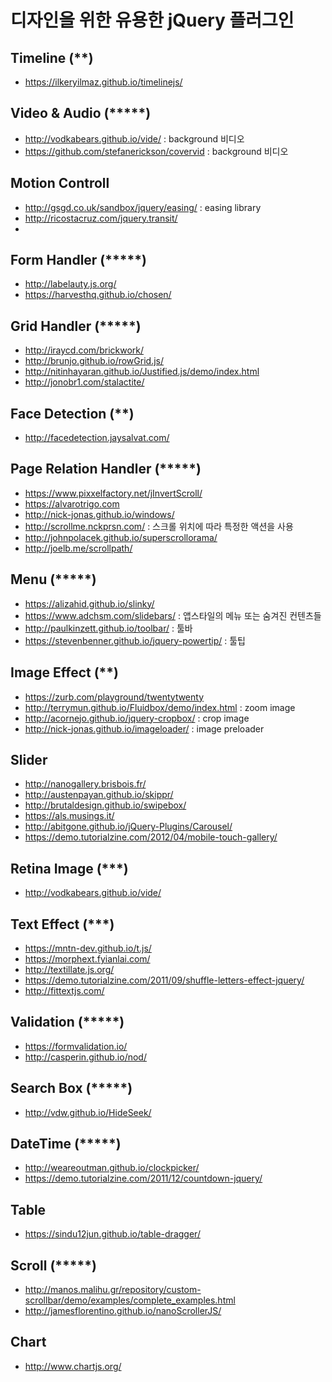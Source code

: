 # 디자인을 위한 유용한 jQuery 플러그인

## Timeline (**)

- https://ilkeryilmaz.github.io/timelinejs/

## Video & Audio (*****)

- http://vodkabears.github.io/vide/ : background 비디오
- https://github.com/stefanerickson/covervid : background 비디오

## Motion Controll

- http://gsgd.co.uk/sandbox/jquery/easing/ : easing library
- http://ricostacruz.com/jquery.transit/
- 

## Form Handler (*****)

- http://labelauty.js.org/
- https://harvesthq.github.io/chosen/

## Grid Handler (*****)

- http://iraycd.com/brickwork/
- http://brunjo.github.io/rowGrid.js/
- http://nitinhayaran.github.io/Justified.js/demo/index.html
- http://jonobr1.com/stalactite/


## Face Detection (**)

- http://facedetection.jaysalvat.com/

## Page Relation Handler (*****)

- https://www.pixxelfactory.net/jInvertScroll/
- https://alvarotrigo.com
- http://nick-jonas.github.io/windows/
- http://scrollme.nckprsn.com/ : 스크롤 위치에 따라 특정한 액션을 사용
- http://johnpolacek.github.io/superscrollorama/
- http://joelb.me/scrollpath/

## Menu (*****)

- https://alizahid.github.io/slinky/
- https://www.adchsm.com/slidebars/ : 앱스타일의 메뉴 또는 숨겨진 컨텐츠들
- http://paulkinzett.github.io/toolbar/ : 툴바
- https://stevenbenner.github.io/jquery-powertip/ : 툴팁

## Image Effect (**)

- https://zurb.com/playground/twentytwenty
- http://terrymun.github.io/Fluidbox/demo/index.html : zoom image
- http://acornejo.github.io/jquery-cropbox/ : crop image
- http://nick-jonas.github.io/imageloader/ : image preloader

## Slider

- http://nanogallery.brisbois.fr/
- http://austenpayan.github.io/skippr/
- http://brutaldesign.github.io/swipebox/
- https://als.musings.it/
- http://abitgone.github.io/jQuery-Plugins/Carousel/
- https://demo.tutorialzine.com/2012/04/mobile-touch-gallery/


## Retina Image (***)

- http://vodkabears.github.io/vide/


## Text Effect (***)

- https://mntn-dev.github.io/t.js/
- https://morphext.fyianlai.com/
- http://textillate.js.org/
- https://demo.tutorialzine.com/2011/09/shuffle-letters-effect-jquery/
- http://fittextjs.com/


## Validation (*****)

- https://formvalidation.io/
- http://casperin.github.io/nod/


## Search Box (*****)

- http://vdw.github.io/HideSeek/


## DateTime (*****)

- http://weareoutman.github.io/clockpicker/
- https://demo.tutorialzine.com/2011/12/countdown-jquery/


## Table

- https://sindu12jun.github.io/table-dragger/

## Scroll (*****)

- http://manos.malihu.gr/repository/custom-scrollbar/demo/examples/complete_examples.html
- http://jamesflorentino.github.io/nanoScrollerJS/


## Chart

- http://www.chartjs.org/